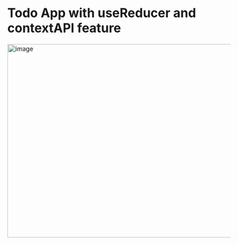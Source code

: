 # Todo App with useReducer and contextAPI feature

<img width="1782" height="436" alt="image" src="https://github.com/user-attachments/assets/76a16328-e1f3-4579-9a67-3ba48c52b830" />
